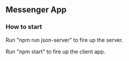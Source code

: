## Messenger App

### How to start

Run "npm run json-server" to fire up the server.

Run "npm start" to fire up the client app.
